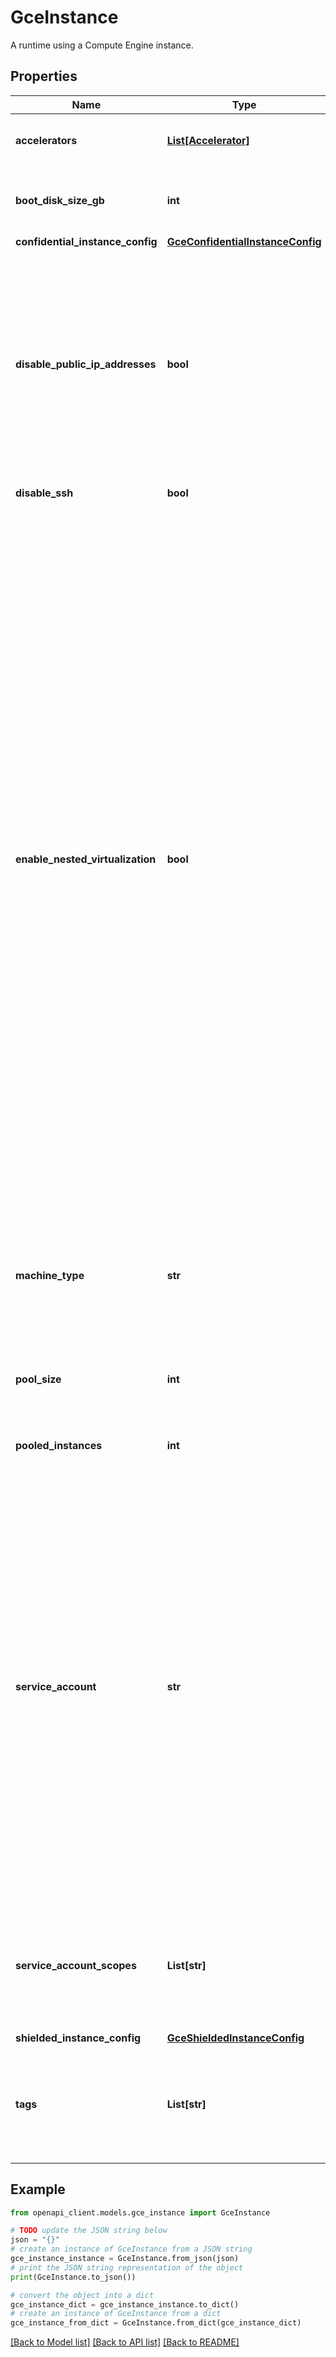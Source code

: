 # GceInstance

A runtime using a Compute Engine instance.

## Properties

Name | Type | Description | Notes
------------ | ------------- | ------------- | -------------
**accelerators** | [**List[Accelerator]**](Accelerator.md) | Optional. A list of the type and count of accelerator cards attached to the instance. | [optional] 
**boot_disk_size_gb** | **int** | Optional. The size of the boot disk for the VM in gigabytes (GB). The minimum boot disk size is &#x60;30&#x60; GB. Defaults to &#x60;50&#x60; GB. | [optional] 
**confidential_instance_config** | [**GceConfidentialInstanceConfig**](GceConfidentialInstanceConfig.md) |  | [optional] 
**disable_public_ip_addresses** | **bool** | Optional. When set to true, disables public IP addresses for VMs. If you disable public IP addresses, you must set up Private Google Access or Cloud NAT on your network. If you use Private Google Access and you use &#x60;private.googleapis.com&#x60; or &#x60;restricted.googleapis.com&#x60; for Container Registry and Artifact Registry, make sure that you set up DNS records for domains &#x60;*.gcr.io&#x60; and &#x60;*.pkg.dev&#x60;. Defaults to false (VMs have public IP addresses). | [optional] 
**disable_ssh** | **bool** | Optional. Whether to disable SSH access to the VM. | [optional] 
**enable_nested_virtualization** | **bool** | Optional. Whether to enable nested virtualization on Cloud Workstations VMs created under this workstation configuration. Nested virtualization lets you run virtual machine (VM) instances inside your workstation. Before enabling nested virtualization, consider the following important considerations. Cloud Workstations instances are subject to the [same restrictions as Compute Engine instances](https://cloud.google.com/compute/docs/instances/nested-virtualization/overview#restrictions): * **Organization policy**: projects, folders, or organizations may be restricted from creating nested VMs if the **Disable VM nested virtualization** constraint is enforced in the organization policy. For more information, see the Compute Engine section, [Checking whether nested virtualization is allowed](https://cloud.google.com/compute/docs/instances/nested-virtualization/managing-constraint#checking_whether_nested_virtualization_is_allowed). * **Performance**: nested VMs might experience a 10% or greater decrease in performance for workloads that are CPU-bound and possibly greater than a 10% decrease for workloads that are input/output bound. * **Machine Type**: nested virtualization can only be enabled on workstation configurations that specify a machine_type in the N1 or N2 machine series. * **GPUs**: nested virtualization may not be enabled on workstation configurations with accelerators. * **Operating System**: Because [Container-Optimized OS](https://cloud.google.com/compute/docs/images/os-details#container-optimized_os_cos) does not support nested virtualization, when nested virtualization is enabled, the underlying Compute Engine VM instances boot from an [Ubuntu LTS](https://cloud.google.com/compute/docs/images/os-details#ubuntu_lts) image. | [optional] 
**machine_type** | **str** | Optional. The type of machine to use for VM instances—for example, &#x60;\&quot;e2-standard-4\&quot;&#x60;. For more information about machine types that Cloud Workstations supports, see the list of [available machine types](https://cloud.google.com/workstations/docs/available-machine-types). | [optional] 
**pool_size** | **int** | Optional. The number of VMs that the system should keep idle so that new workstations can be started quickly for new users. Defaults to &#x60;0&#x60; in the API. | [optional] 
**pooled_instances** | **int** | Output only. Number of instances currently available in the pool for faster workstation startup. | [optional] [readonly] 
**service_account** | **str** | Optional. The email address of the service account for Cloud Workstations VMs created with this configuration. When specified, be sure that the service account has &#x60;logginglogEntries.create&#x60; permission on the project so it can write logs out to Cloud Logging. If using a custom container image, the service account must have [Artifact Registry Reader](https://cloud.google.com/artifact-registry/docs/access-control#roles) permission to pull the specified image. If you as the administrator want to be able to &#x60;ssh&#x60; into the underlying VM, you need to set this value to a service account for which you have the &#x60;iam.serviceAccounts.actAs&#x60; permission. Conversely, if you don&#39;t want anyone to be able to &#x60;ssh&#x60; into the underlying VM, use a service account where no one has that permission. If not set, VMs run with a service account provided by the Cloud Workstations service, and the image must be publicly accessible. | [optional] 
**service_account_scopes** | **List[str]** | Optional. Scopes to grant to the service_account. Various scopes are automatically added based on feature usage. When specified, users of workstations under this configuration must have &#x60;iam.serviceAccounts.actAs&#x60; on the service account. | [optional] 
**shielded_instance_config** | [**GceShieldedInstanceConfig**](GceShieldedInstanceConfig.md) |  | [optional] 
**tags** | **List[str]** | Optional. Network tags to add to the Compute Engine VMs backing the workstations. This option applies [network tags](https://cloud.google.com/vpc/docs/add-remove-network-tags) to VMs created with this configuration. These network tags enable the creation of [firewall rules](https://cloud.google.com/workstations/docs/configure-firewall-rules). | [optional] 

## Example

```python
from openapi_client.models.gce_instance import GceInstance

# TODO update the JSON string below
json = "{}"
# create an instance of GceInstance from a JSON string
gce_instance_instance = GceInstance.from_json(json)
# print the JSON string representation of the object
print(GceInstance.to_json())

# convert the object into a dict
gce_instance_dict = gce_instance_instance.to_dict()
# create an instance of GceInstance from a dict
gce_instance_from_dict = GceInstance.from_dict(gce_instance_dict)
```
[[Back to Model list]](../README.md#documentation-for-models) [[Back to API list]](../README.md#documentation-for-api-endpoints) [[Back to README]](../README.md)


